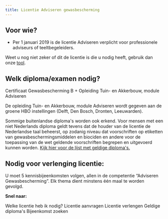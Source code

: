 ```yaml
---
title: Licentie Adviseren gewasbescherming
---
```


## Voor wie?

- Per 1 januari 2019 is de licentie Adviseren verplicht voor professionele adviseurs of teeltbegeleiders.

Weet u nog niet zeker of dit de licentie is die u nodig heeft, gebruik dan onze [tool](/licenties/welke-licentie-heb-ik-nodig).

## Welk diploma/examen nodig?

Certificaat Gewasbescherming B + Opleiding Tuin- en Akkerbouw, module Adviseren

De opleiding Tuin- en Akkerbouw, module Adviseren wordt gegeven aan de groene HBO instellingen (Delft, Den Bosch, Dronten, Leeuwarden).

Sommige buitenlandse diploma's worden ook erkend. Voor mensen met een niet Nederlands diploma geldt tevens dat de houder van de licentie de Nederlandse taal beheerst, op zodanig niveau dat voorschriften op etiketten van gewasbeschermingsmiddelen en biociden en andere voor de toepassing van de wet geldende voorschriften begrepen en uitgevoerd kunnen worden. [Kijk hier voor de lijst met geldige diploma's.](/licenties/licentie-aanvragen/ik-heb-een-buitenlands-diploma)

## Nodig voor verlenging licentie:

U moet 5 kennisbijeenkomsten volgen, allen in de competentie “Adviseren Gewasbescherming”. Elk thema dient minstens één maal te worden gevolgd.

**Snel naar:**

<LinkButtonContainer>
<LinkButton to="/licenties/welke-licentie-heb-ik-nodig">Welke licentie heb ik nodig?</LinkButton>
<LinkButton to="/licenties/licentie-aanvragen">Licentie aanvragen</LinkButton>
<LinkButton to="/licenties/licentie-verlengen">Licentie verlengen</LinkButton>
<LinkButton to="/licenties/licentie-aanvragen/ik-heb-een-buitenlands-diploma">Geldige diploma's</LinkButton>
<LinkButton to="/bijeenkomsten/bijeenkomsten-zoeken#/bijeenkomsten-zoeken/op-locatie">Bijeenkomst zoeken</LinkButton>
</LinkButtonContainer>
